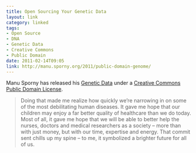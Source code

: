 ```yaml
---
title: Open Sourcing Your Genetic Data
layout: link
category: linked
tags:
- Open Source
- DNA
- Genetic Data
- Creative Commons
- Public Domain
date: 2011-02-14T09:05
link: http://manu.sporny.org/2011/public-domain-genome/
---
```


Manu Sporny has released his [Genetic Data](https://github.com/msporny/dna) under a [Creative Commons Public Domain License](http://creativecommons.org/publicdomain/zero/1.0/).

> Doing that made me realize how quickly we’re narrowing in on some of the most debilitating human diseases. It gave me hope that our children may enjoy a far better quality of healthcare than we do today. Most of all, it gave me hope that we will be able to better help the nurses, doctors and medical researchers as a society – more than with just money, but with our time, expertise and energy. That commit sent chills up my spine – to me, it symbolized a brighter future for all of us.